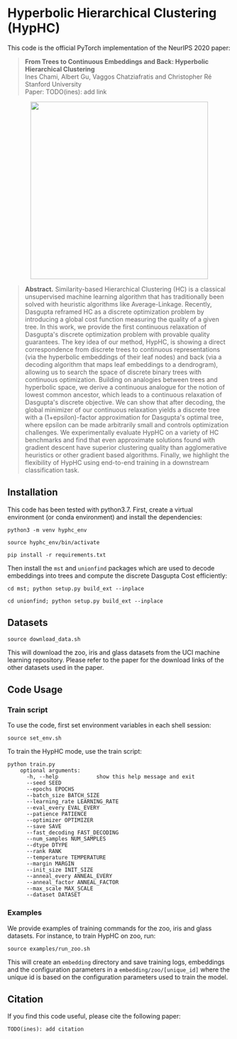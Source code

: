 # Hyperbolic Hierarchical Clustering (HypHC)

This code is the official PyTorch implementation of the NeurIPS 2020 paper: 
> **From Trees to Continuous Embeddings and Back: Hyperbolic Hierarchical Clustering**\
> Ines Chami, Albert Gu, Vaggos Chatziafratis and Christopher Ré\
> Stanford University\
> Paper: TODO(ines): add link

<p align="center">
  <img width="400" height="400" src="https://github.com/HazyResearch/HypHC/blob/master/HypHC.gif">
</p>

> **Abstract.** Similarity-based Hierarchical Clustering (HC) is a classical unsupervised machine learning algorithm that has traditionally been solved with heuristic algorithms like Average-Linkage. Recently, Dasgupta reframed HC as a discrete optimization problem by introducing a global cost function measuring the quality of a given tree. In this work, we provide the first continuous relaxation of Dasgupta's discrete optimization problem with provable quality guarantees. The key idea of our method, HypHC, is showing a direct correspondence from discrete trees to continuous representations (via the hyperbolic embeddings of their leaf nodes) and back (via a decoding algorithm that maps leaf embeddings to a dendrogram), allowing us to search the space of discrete binary trees with continuous optimization. Building on analogies between trees and hyperbolic space, we derive a continuous analogue for the notion of lowest common ancestor, which leads to a continuous relaxation of Dasgupta's discrete objective. We can show that after decoding, the global minimizer of our continuous relaxation yields a discrete tree with a (1+epsilon)-factor approximation for Dasgupta's optimal tree, where epsilon can be made arbitrarily small and controls optimization challenges. We experimentally evaluate HypHC on a variety of HC benchmarks and find that even approximate solutions found with gradient descent have superior clustering quality than agglomerative heuristics or other gradient based algorithms. Finally, we highlight the flexibility of HypHC using end-to-end training in a downstream classification task.


## Installation

This code has been tested with python3.7. First, create a virtual environment (or conda environment) and install the dependencies:

```python3 -m venv hyphc_env```

```source hyphc_env/bin/activate```

```pip install -r requirements.txt``` 

Then install the ```mst``` and ```unionfind``` packages which are used to decode embeddings into trees and compute the discrete Dasgupta Cost efficiently: 

```cd mst; python setup.py build_ext --inplace```

```cd unionfind; python setup.py build_ext --inplace```

## Datasets

```source download_data.sh```

This will download the zoo, iris and glass datasets from the UCI machine learning repository. Please refer to the paper for the download links of the other datasets used in the paper. 

## Code Usage

### Train script

To use the code, first set environment variables in each shell session:

```source set_env.sh```

To train the HypHC mode, use the train script:
```
python train.py
    optional arguments:
      -h, --help            show this help message and exit
      --seed SEED
      --epochs EPOCHS
      --batch_size BATCH_SIZE
      --learning_rate LEARNING_RATE
      --eval_every EVAL_EVERY
      --patience PATIENCE
      --optimizer OPTIMIZER
      --save SAVE
      --fast_decoding FAST_DECODING
      --num_samples NUM_SAMPLES
      --dtype DTYPE
      --rank RANK
      --temperature TEMPERATURE
      --margin MARGIN
      --init_size INIT_SIZE
      --anneal_every ANNEAL_EVERY
      --anneal_factor ANNEAL_FACTOR
      --max_scale MAX_SCALE
      --dataset DATASET
``` 

### Examples

We provide examples of training commands for the zoo, iris and glass datasets. For instance, to train HypHC on zoo, run: 

```source examples/run_zoo.sh``` 

This will create an `embedding` directory and save training logs, embeddings and the configuration parameters in a `embedding/zoo/[unique_id]` where the unique id is based on the configuration parameters used to train the model.   

## Citation

If you find this code useful, please cite the following paper:
```
TODO(ines): add citation
```
